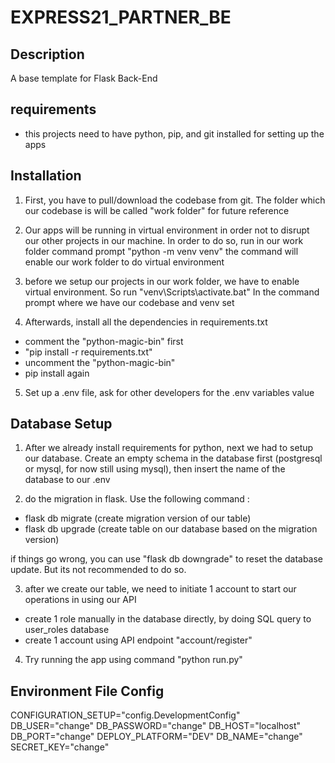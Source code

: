 # EXPRESS21_PARTNER_BE

## Description
A base template for Flask Back-End

## requirements
- this projects need to have python, pip, and git installed for setting up the apps

## Installation
1. First, you have to pull/download the codebase from git. The folder which our codebase is will be called "work folder" for future reference

2. Our apps will be running in virtual environment in order not to disrupt our other projects in our machine. In order to do so, run in our work folder command prompt
"python -m venv venv"
the command will enable our work folder to do virtual environment

3. before we setup our projects in our work folder, we have to enable virtual environment. So run
"venv\Scripts\activate.bat"
In the command prompt where we have our codebase and venv set

4. Afterwards, install all the dependencies in requirements.txt
- comment the "python-magic-bin" first
- "pip install -r requirements.txt"
- uncomment the "python-magic-bin"
- pip install again

5. Set up a .env file, ask for other developers for the .env variables value

## Database Setup

1. After we already install requirements for python, next we had to setup our database. Create an empty schema in the database first (postgresql or mysql, for now still using mysql), then insert the name of the database to our .env

2. do the migration in flask. Use the following command :
- flask db migrate (create migration version of our table)
- flask db upgrade (create table on our database based on the migration version)

if things go wrong, you can use "flask db downgrade" to reset the database update. But its not recommended to do so.

3. after we create our table, we need to initiate 1 account to start our operations in using our API
- create 1 role manually in the database directly, by doing SQL query to user_roles database
- create 1 account using API endpoint "account/register"

4. Try running the app using command
"python run.py"


## Environment File Config
CONFIGURATION_SETUP="config.DevelopmentConfig"
DB_USER="change"
DB_PASSWORD="change"
DB_HOST="localhost"
DB_PORT="change"
DEPLOY_PLATFORM="DEV"
DB_NAME="change"
SECRET_KEY="change"
